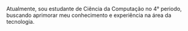 Atualmente, sou estudante de Ciência da Computação no 4° periodo, buscando aprimorar meu conhecimento e experiência na área da tecnologia.


